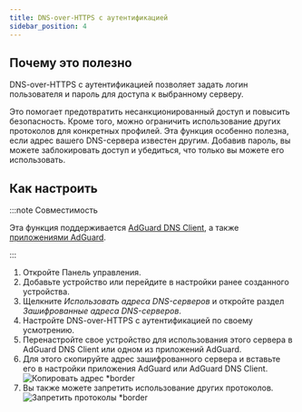```yaml
---
title: DNS-over-HTTPS с аутентификацией
sidebar_position: 4
---
```


## Почему это полезно

DNS-over-HTTPS с аутентификацией позволяет задать логин пользователя и пароль для доступа к выбранному серверу.

Это помогает предотвратить несанкционированный доступ и повысить безопасность. Кроме того, можно ограничить использование других протоколов для конкретных профилей. Эта функция особенно полезна, если адрес вашего DNS-сервера известен другим. Добавив пароль, вы можете заблокировать доступ и убедиться, что только вы можете его использовать.

## Как настроить

:::note Совместимость

Эта функция поддерживается [AdGuard DNS Client](/dns-client/overview.md), а также [приложениями AdGuard](https://adguard.com/welcome.html).

:::

1. Откройте Панель управления.
2. Добавьте устройство или перейдите в настройки ранее созданного устройства.
3. Щелкните _Использовать адреса DNS-серверов_ и откройте раздел _Зашифрованные адреса DNS-серверов_.
4. Настройте DNS-over-HTTPS с аутентификацией по своему усмотрению.
5. Перенастройте свое устройство для использования этого сервера в AdGuard DNS Client или одном из приложений AdGuard.
6. Для этого скопируйте адрес зашифрованного сервера и вставьте его в настройки приложения AdGuard или AdGuard DNS Client.
   ![Копировать адрес \*border](https://cdn.adtidy.org/content/kb/dns/private/new_dns/connect/doh_step6.png)
7. Вы также можете запретить использование других протоколов.
   ![Запретить протоколы \*border](https://cdn.adtidy.org/content/kb/dns/private/new_dns/connect/deny_protocol.png)
